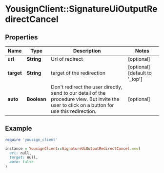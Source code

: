 # YousignClient::SignatureUiOutputRedirectCancel

## Properties

| Name | Type | Description | Notes |
| ---- | ---- | ----------- | ----- |
| **url** | **String** | Url of redirect | [optional] |
| **target** | **String** | target of the redirection | [optional][default to &#39;_top&#39;] |
| **auto** | **Boolean** | Don&#39;t redirect the user directly, send to our detail of the procedure view. But invite the user to click on a button for use this redirection. | [optional] |

## Example

```ruby
require 'yousign_client'

instance = YousignClient::SignatureUiOutputRedirectCancel.new(
  url: null,
  target: null,
  auto: false
)
```

